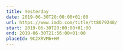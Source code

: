 ```yaml
---
title: Yesterday
date: 2019-06-30T20:00:00+01:00
url: https://www.imdb.com/title/tt8079248/
start: 2019-06-30T20:00:00+01:00
end: 2019-06-30T21:56:00+01:00
placeId: 9C2XRVM6+HM
---
```

